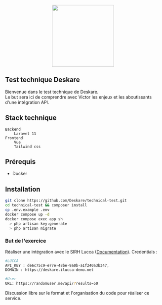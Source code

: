 <p align="center"><a href="https://deskare.io" target="_blank"><img src="https://app.deskare.io/photo/logo/small-logo.svg" width="200"></a></p>

## Test technique Deskare

Bienvenue dans le test technique de Deskare. <br>
Le but sera ici de comprendre avec Victor les enjeux et les aboutissants d'une intégration API.

## Stack technique
    Backend
        Laravel 11
    Frontend
        Vue
        Tailwind css
## Prérequis

- Docker

## Installation

```sh
git clone https://github.com/Deskare/technical-test.git
cd technical-test && composer install
cp .env.example .env
docker compose up -d
docker compose exec app sh
  > php artisan key:generate
  > php artisan migrate
```

### But de l'exercice

Réaliser une intégration avec le SIRH Lucca ([Documentation](https://lucca.stoplight.io/docs/lucca-legacyapi/ZG9jOjM3OTk0NDk5-getting-started)).
Credentials : 

```sh
#LUCCA
API_KEY : de6c75c9-e77e-48be-9a0b-a1f240a3b347,
DOMAIN : https://deskare.ilucca-demo.net

#User
URL: https://randomuser.me/api/?results=50
```

Discussion libre sur le format et l'organisation du code pour réaliser ce service.

